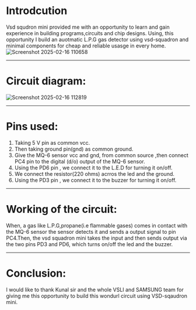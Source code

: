 # Introdcution
Vsd squdron mini provided me with an opportunity to learn and gain experience in building programs,circuits and chip designs.
Using, this opportunity I build an auotmatic L.P.G gas detector using vsd-squadron and  minimal components for cheap and reliable usasge in every home.
![Screenshot 2025-02-16 110658](https://github.com/user-attachments/assets/1cd01742-b3ea-4c8a-a0c7-7d5026c6c6c9)
***
# Circuit diagram:
![Screenshot 2025-02-16 112819](https://github.com/user-attachments/assets/85141fab-7af2-468b-83c7-f668f36ddbbe)
***
# Pins used:
1) Taking 5 V pin as common vcc.
2) Then taking ground pin(gnd) as common ground.
3) Give the MQ-6 sensor vcc and gnd, from common source ,then connect PC4 pin to the digital (d/o) output of the MQ-6 sensor.
4) Using the PD6 pin , we connect it to the L.E.D for turning it on/off.
5) We connect the resistor(220 ohms) acrros the led and the ground.
6) Using the PD3 pin , we connect it to the buzzer for turning it on/off.
***
# Working of the circuit:
   When, a gas like L.P.G,propane(i.e flammable gases) comes in contact with the MQ-6 sensor the sensor detects it and sends a output signal to pin PC4.Then, the vsd squadron mini takes the input and then sends  output via the two pins PD3 and PD6, which turns on/off the led and the buzzer.
*** 
# Conclusion:
   I would like to thank Kunal sir and the whole VSLI and SAMSUNG team for giving me this opportunity to build this wondurl circuit using VSD-sqaudron mini.
